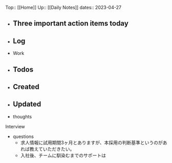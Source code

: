 Top:: [[Home]]
Up:: [[Daily Notes]]
dates:: 2023-04-27

- Three important action items today
	- 
- Log
	- 
- Work
- Todos
	- 
- Created
	- 
- Updated
	- 
- thoughts 


Interview 

- questions 
	- 求人情報に試用期間3ヶ月とありますが、本採用の判断基準というのがあれば教えていただきたい。
	- 入社後、チームに馴染むまでのサポートは